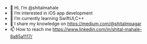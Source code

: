 - 👋 Hi, I’m @shitalmahale
- 👀 I’m interested in iOS app development
- 🌱 I’m currently learning SwiftUI,C++
- 💞️ I share my knowledge on https://medium.com/@shitalmpagar
- 📫 How to reach me https://www.linkedin.com/in/shital-mahale-8a85a1117/

<!---
shitalmahale/shitalmahale is a ✨ special ✨ repository because its `README.md` (this file) appears on your GitHub profile.
You can click the Preview link to take a look at your changes.
--->
